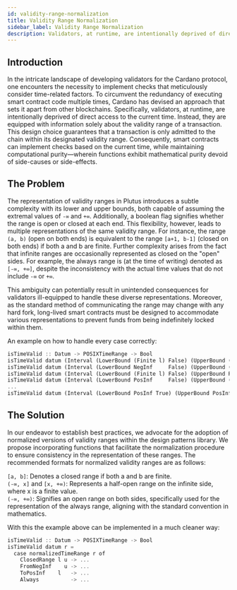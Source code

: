 ```yaml
---
id: validity-range-normalization
title: Validity Range Normalization
sidebar_label: Validity Range Normalization
description: Validators, at runtime, are intentionally deprived of direct access to the current time. Instead, they are equipped with information solely about the validity range of a transaction.
---
```


## Introduction

In the intricate landscape of developing validators for the Cardano protocol, one encounters the
necessity to implement checks that meticulously consider time-related factors. To circumvent the
redundancy of executing smart contract code multiple times, Cardano has devised an approach that
sets it apart from other blockchains. Specifically, validators, at runtime, are intentionally
deprived of direct access to the current time. Instead, they are equipped with information solely
about the validity range of a transaction. This design choice guarantees that a transaction is only
admitted to the chain within its designated validity range. Consequently, smart contracts can
implement checks based on the current time, while maintaining computational purity—wherein functions
exhibit mathematical purity devoid of side-causes or side-effects.

## The Problem

The representation of validity ranges in Plutus introduces a subtle complexity with its lower and
upper bounds, both capable of assuming the extremal values of `-∞` and `+∞`. Additionally, a boolean
flag signifies whether the range is open or closed at each end. This flexibility, however, leads to
multiple representations of the same validity range. For instance, the range `(a, b)` (open on both
ends) is equivalent to the range `[a+1, b-1]` (closed on both ends) if both a and b are finite.
Further complexity arises from the fact that infinite ranges are occasionally represented as closed
on the "open" sides. For example, the always range is (at the time of writing) denoted as `[-∞,
+∞]`, despite the inconsistency with the actual time values that do not include `-∞` or `+∞`.

This ambiguity can potentially result in unintended consequences for validators ill-equipped to
handle these diverse representations. Moreover, as the standard method of communicating the range
may change with any hard fork, long-lived smart contracts must be designed to accommodate various
representations to prevent funds from being indefinitely locked within them.

An example on how to handle every case correctly:

```rust
isTimeValid :: Datum -> POSIXTimeRange -> Bool
isTimeValid datum (Interval (LowerBound (Finite l) False) (UpperBound (Finite u) False)) = ...
isTimeValid datum (Interval (LowerBound NegInf     False) (UpperBound (Finite u) False)) = ...
isTimeValid datum (Interval (LowerBound (Finite l) False) (UpperBound PosInf     False)) = ...
isTimeValid datum (Interval (LowerBound PosInf     False) (UpperBound (Finite u) False)) = ...
...
isTimeValid datum (Interval (LowerBound PosInf True) (UpperBound PosInf True)) = ...
```

## The Solution

In our endeavor to establish best practices, we advocate for the adoption of normalized versions of
validity ranges within the design patterns library. We propose incorporating functions that
facilitate the normalization procedure to ensure consistency in the representation of these ranges.
The recommended formats for normalized validity ranges are as follows:

`[a, b]`: Denotes a closed range if both a and b are finite.  
`(-∞, x]` and `[x, +∞)`: Represents a half-open range on the infinite side, where x is a finite value.  
`(-∞, +∞)`: Signifies an open range on both sides, specifically used for the representation of the
always range, aligning with the standard convention in mathematics.

With this the example above can be implemented in a much cleaner way:

```rust
isTimeValid :: Datum -> POSIXTimeRange -> Bool
isTimeValid datum r =
  case normalizedTimeRange r of
    ClosedRange l u -> ...
    FromNegInf    u -> ...
    ToPosInf    l   -> ...
    Always          -> ...
```
